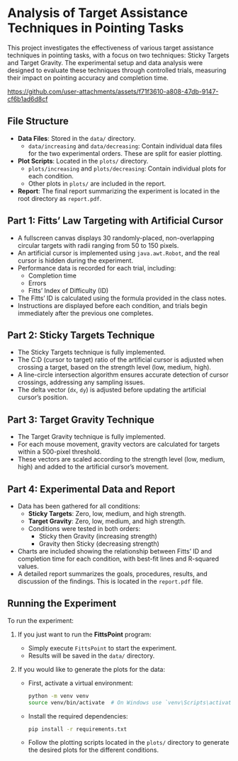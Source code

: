 # Analysis of Target Assistance Techniques in Pointing Tasks

This project investigates the effectiveness of various target assistance techniques in pointing tasks, with a focus on two techniques: Sticky Targets and Target Gravity. The experimental setup and data analysis were designed to evaluate these techniques through controlled trials, measuring their impact on pointing accuracy and completion time.

https://github.com/user-attachments/assets/f71f3610-a808-47db-9147-cf6b1ad6d8cf

## File Structure
- **Data Files**: Stored in the `data/` directory.  
  - `data/increasing` and `data/decreasing`: Contain individual data files for the two experimental orders. These are split for easier plotting.
- **Plot Scripts**: Located in the `plots/` directory.  
  - `plots/increasing` and `plots/decreasing`: Contain individual plots for each condition.
  - Other plots in `plots/` are included in the report.
- **Report**: The final report summarizing the experiment is located in the root directory as `report.pdf`.

## Part 1: Fitts’ Law Targeting with Artificial Cursor
- A fullscreen canvas displays 30 randomly-placed, non-overlapping circular targets with radii ranging from 50 to 150 pixels.
- An artificial cursor is implemented using `java.awt.Robot`, and the real cursor is hidden during the experiment.
- Performance data is recorded for each trial, including:
  - Completion time
  - Errors
  - Fitts’ Index of Difficulty (ID)
- The Fitts’ ID is calculated using the formula provided in the class notes.
- Instructions are displayed before each condition, and trials begin immediately after the previous one completes.

## Part 2: Sticky Targets Technique
- The Sticky Targets technique is fully implemented.
- The C:D (cursor to target) ratio of the artificial cursor is adjusted when crossing a target, based on the strength level (low, medium, high).
- A line-circle intersection algorithm ensures accurate detection of cursor crossings, addressing any sampling issues.
- The delta vector (`dx`, `dy`) is adjusted before updating the artificial cursor’s position.

## Part 3: Target Gravity Technique
- The Target Gravity technique is fully implemented.
- For each mouse movement, gravity vectors are calculated for targets within a 500-pixel threshold.
- These vectors are scaled according to the strength level (low, medium, high) and added to the artificial cursor’s movement.

## Part 4: Experimental Data and Report
- Data has been gathered for all conditions:
  - **Sticky Targets**: Zero, low, medium, and high strength.
  - **Target Gravity**: Zero, low, medium, and high strength.
  - Conditions were tested in both orders:
    - Sticky then Gravity (increasing strength)
    - Gravity then Sticky (decreasing strength)
- Charts are included showing the relationship between Fitts’ ID and completion time for each condition, with best-fit lines and R-squared values.
- A detailed report summarizes the goals, procedures, results, and discussion of the findings. This is located in the `report.pdf` file.

## Running the Experiment
To run the experiment:
1. If you just want to run the **FittsPoint** program:
   - Simply execute `FittsPoint` to start the experiment.
   - Results will be saved in the `data/` directory.
   
2. If you would like to generate the plots for the data:
   - First, activate a virtual environment:
     ```bash
     python -m venv venv
     source venv/bin/activate  # On Windows use `venv\Scripts\activate`
     ```
   - Install the required dependencies:
     ```bash
     pip install -r requirements.txt
     ```
   - Follow the plotting scripts located in the `plots/` directory to generate the desired plots for the different conditions.
